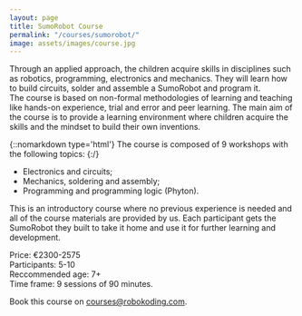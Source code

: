 ```yaml
---
layout: page
title: SumoRobot Course
permalink: "/courses/sumorobot/"
image: assets/images/course.jpg
---
```


Through an applied approach, the children acquire skills in disciplines such as robotics, programming, electronics and mechanics.
They will learn how to build circuits, solder and assemble a SumoRobot and program it.  
The course is based on non-formal methodologies of learning and teaching like hands-on experience, trial and error and peer
learning. The main aim of the course is to provide a learning environment where children acquire the skills and the mindset to
build their own inventions.

{::nomarkdown type='html'}
The course is composed of 9 workshops with the following topics:
{:/}
* Electronics and circuits;
* Mechanics, soldering and assembly;
* Programming and programming logic (Phyton).

This is an introductory course where no previous experience is needed and all of the course materials are provided by us. Each
participant gets the SumoRobot they built to take it home and use it for further learning and development.

Price: €2300-2575  
Participants: 5-10  
Reccommended age: 7+  
Time frame: 9 sessions of 90 minutes.

Book this course on [courses@robokoding.com](#).
